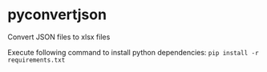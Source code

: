 # pyconvertjson
Convert JSON files to xlsx files

Execute following command to install python dependencies:
```pip install -r requirements.txt ```
